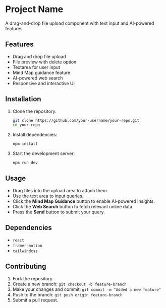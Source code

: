 # Project Name

A drag-and-drop file upload component with text input and AI-powered features.

## Features
- Drag and drop file upload
- File preview with delete option
- Textarea for user input
- Mind Map guidance feature
- AI-powered web search
- Responsive and interactive UI

## Installation

1. Clone the repository:
   ```sh
   git clone https://github.com/your-username/your-repo.git
   cd your-repo
   ```

2. Install dependencies:
   ```sh
   npm install
   ```

3. Start the development server:
   ```sh
   npm run dev
   ```

## Usage
- Drag files into the upload area to attach them.
- Use the text area to input queries.
- Click the **Mind Map Guidance** button to enable AI-powered insights.
- Click the **Web Search** button to fetch relevant online data.
- Press the **Send** button to submit your query.

## Dependencies
- `react`
- `framer-motion`
- `tailwindcss`

## Contributing
1. Fork the repository.
2. Create a new branch: `git checkout -b feature-branch`
3. Make your changes and commit: `git commit -m "Added a new feature"`
4. Push to the branch: `git push origin feature-branch`
5. Submit a pull request.

